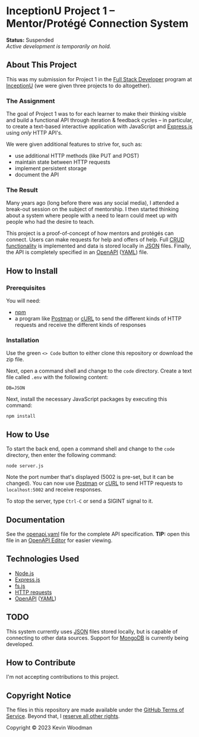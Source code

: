 # InceptionU Project 1 &ndash; Mentor/Protégé Connection System

**Status:**  Suspended<br />
*Active development is temporarily on hold.*

## About This Project

This was my submission for Project 1 in the [Full Stack Developer](https://www.inceptionu.com/full-stack-developer-program/) program at [InceptionU](https://www.inceptionu.com/) (we were given three projects to do altogether).

### The Assignment

The goal of Project 1 was to for each learner to make their thinking visible and build a functional API through iteration &amp; feedback cycles &ndash; in particular, to create a text-based interactive application with JavaScript and [Express.js](https://expressjs.com/) using *only* HTTP API's.

We were given additional features to strive for, such as:

- use additional HTTP methods (like PUT and POST)
- maintain state between HTTP requests
- implement persistent storage
- document the API

### The Result

Many years ago (long before there was any social media), I attended a break-out session on the subject of mentorship.  I then started thinking about a system where people with a need to learn could meet up with people who had the desire to teach.

This project is a proof-of-concept of how mentors and protégés can connect.  Users can make requests for help and offers of help.  Full [CRUD functionality](https://en.wikipedia.org/wiki/Create,_read,_update_and_delete) is implemented and data is stored locally in [JSON](https://www.json.org/json-en.html) files.  Finally, the API is completely specified in an [OpenAPI](https://www.openapis.org/) ([YAML](https://yaml.org/)) file.

## How to Install

### Prerequisites

You will need:

- [npm](https://www.npmjs.com/package/npm)
- a program like [Postman](https://www.postman.com/downloads/) or [cURL](https://curl.se/) to send the different kinds of HTTP requests and receive the different kinds of responses

### Installation

Use the green `<> Code` button to either clone this repository or download the zip file.

Next, open a command shell and change to the `code` directory.  Create a text file called `.env` with the following content:

```
DB=JSON
```

Next, install the necessary JavaScript packages by executing this command:

```
npm install
```

## How to Use

To start the back end, open a command shell and change to the `code` directory, then enter the following command:

```
node server.js
```

Note the port number that's displayed (5002 is pre-set, but it can be changed).  You can now use [Postman](https://www.postman.com/downloads/) or [cURL](https://curl.se/) to send HTTP requests to `localhost:5002` and receive responses.

To stop the server, type `Ctrl-C` or send a SIGINT signal to it.

## Documentation

See the [openapi.yaml](openapi.yaml) file for the complete API specification.  **TIP:**  open this file in an [OpenAPI Editor](https://editor.swagger.io/?url=https://raw.githubusercontent.com/kwoodman1970/InceptionU-Project1/main/openapi.yaml) for easier viewing.

## Technologies Used

- [Node.js](https://nodejs.org/)
- [Express.js](https://expressjs.com/)
- [fs.js](https://www.npmjs.com/package/fs-js)
- [HTTP requests](https://developer.mozilla.org/en-US/docs/Web/HTTP/Methods)
- [OpenAPI](https://www.openapis.org/) ([YAML](https://yaml.org/))

## TODO

This system currently uses [JSON](https://www.json.org/json-en.html) files stored locally, but is capable of connecting to other data sources.  Support for [MongoDB](https://www.mongodb.com/) is currently being developed.

## How to Contribute

I'm not accepting contributions to this project.

## Copyright Notice

The files in this repository are made available under the [GitHub Terms of Service](https://docs.github.com/en/site-policy/github-terms/github-terms-of-service#5-license-grant-to-other-users).  Beyond that, I [reserve all other rights](https://choosealicense.com/no-permission/).

Copyright &copy; 2023 Kevin Woodman
